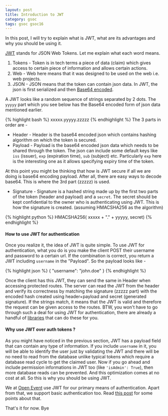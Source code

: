 ```yaml
---
layout: post
title: Introduction to JWT
category: gsoc
tags: gsoc gsoc16
---
```


In this post, I will try to explain what is JWT, what are its advantages and why you should be using it. 

[JWT](https://jwt.io) stands for JSON Web Tokens. Let me explain what each word means.

1. Tokens - Token is in tech terms a piece of data (claim) which gives access to certain piece of information and allows certain actions.
2. Web - Web here means that it was designed to be used on the web i.e. web projects.
3. JSON - JSON means that the token can contain json data. In JWT, the json is first serialized and then [Base64 encoded](https://en.wikipedia.org/wiki/Base64).

A JWT looks like a random sequence of strings separated by 2 dots. The `yyyyy` part which you see below has the Base64 encoded form of json data mentioned earlier. 

{% highlight bash %}
xxxxx.yyyyy.zzzzz
{% endhighlight %}
The 3 parts in order are - 

* Header - Header is the base64 encoded json which contains hashing algorithm on which the token is secured.
* Payload - Payload is the base64 encoded json data which needs to be shared through the token. 
The json can include some default keys like `iss` (issuer), `exp` (expiration time), `sub` (subject) etc. Particularly `exp` here is the interesting one as it allows specifying 
expiry time of the token.

At this point you might be thinking that how is JWT secure if all we are doing is base64 encoding payload. After all, there are easy ways to decode base64. 
This is where the 3rd part (zzzzz) is used. 

* Signature - Signature is a hashed string made up by the first two parts of the token (header and payload) and a `secret`. The secret should be kept confidential to the owner 
who is authenticating using JWT. This is how the signature is created. (assuming HMACSHA256 as the algorithm)

{% highlight python %}
HMACSHA256(
  xxxxx + "." + yyyyy,
  secret)
{% endhighlight %}

#### How to use JWT for authentication

Once you realize it, the idea of JWT is quite simple. To use JWT for authentication, what you do is you make the client POST their username and password to a certain url. 
If the combination is correct, you return a JWT including `username` in the "Payload". So the payload looks like - 

{% highlight json %}
{
  "username": "john.doe"
}
{% endhighlight %}

Once the client has this JWT, they can send the same in Header when accessing protected routes. The server can read the JWT from the header and verify its correctness by matching the signature (zzzzz part) with the encoded hash created using header+payload and secret (generated signature).
If the strings match, it means that the JWT is valid and therefore the request can be given access to the routes.
BTW, you won't have to go through such a deal for using JWT for authentication, there are already a handful of [libraries](https://jwt.io/#libraries-io) that can do these for 
you.


#### Why use JWT over auth tokens ?

As you might have noticed in the previous section, JWT has a payload field that can contain any type of information. 
If you include `username` in it, you will be able to identify the user just by validating the JWT and there will be no need to read from the database unlike typical tokens which require a database read cycle to get the claimed user.
Now if you go ahead and include permission informations in JWT too (like `'isAdmin': True`), then more database reads can be prevented. 
And this optimization comes at no cost at all. So this is why you should be using JWT.


We at [Open Event](https://github.com/fossasia/open-event) use JWT for our primary means of authentication. Apart from that, we support basic authentication too. 
Read [this post](http://aviaryan.in/blog/gsoc/auth-flask-done-right.html) for some points about that. 

That's it for now. Bye
